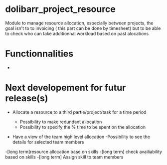 # dolibarr_project_resource
Module to manage resource allocation, especially between projects, the goal
isn't to to invoicing ( this part can be done by timesheet) but to be able to check who
can take additionnal workload based on past alocations

# Functionnalities
-

# Next developement for futur release(s)
- Allocate a resource to a third partie/project/task for a time period
    - Possibility to make redundant allocation
    - Possibility to specify the % time to be spent on the allocation 
    
- Have a view of the team high level allocation
    -Possibility to see the details for selected team members
    
-[long term]resource allocation base on skills
    -[long term] check availiability based on skills
    -[long term] Assign skill to team members
